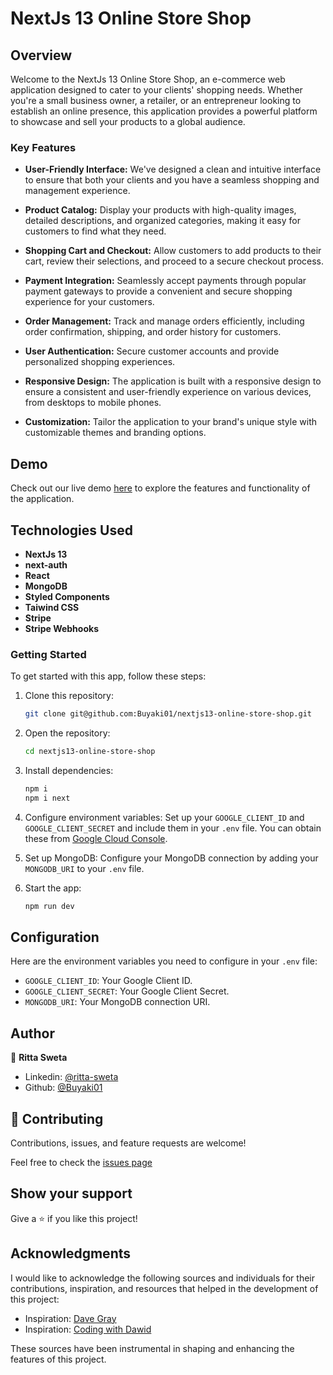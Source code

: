 # NextJs 13 Online Store Shop

## Overview
Welcome to the NextJs 13  Online Store Shop, an e-commerce web application designed to cater to your clients' shopping needs. Whether you're a small business owner, a retailer, or an entrepreneur looking to establish an online presence, this application provides a powerful platform to showcase and sell your products to a global audience.

### Key Features

- **User-Friendly Interface:** We've designed a clean and intuitive interface to ensure that both your clients and you have a seamless shopping and management experience.

- **Product Catalog:** Display your products with high-quality images, detailed descriptions, and organized categories, making it easy for customers to find what they need.

- **Shopping Cart and Checkout:** Allow customers to add products to their cart, review their selections, and proceed to a secure checkout process.

- **Payment Integration:** Seamlessly accept payments through popular payment gateways to provide a convenient and secure shopping experience for your customers.

- **Order Management:** Track and manage orders efficiently, including order confirmation, shipping, and order history for customers.

- **User Authentication:** Secure customer accounts and provide personalized shopping experiences.

- **Responsive Design:** The application is built with a responsive design to ensure a consistent and user-friendly experience on various devices, from desktops to mobile phones.

- **Customization:** Tailor the application to your brand's unique style with customizable themes and branding options.

## Demo
Check out our live demo [here](link-to-demo) to explore the features and functionality of the application.

## Technologies Used
- **NextJs 13**
- **next-auth**
- **React**
- **MongoDB**
- **Styled Components**
- **Taiwind CSS**
- **Stripe**
- **Stripe Webhooks**

### Getting Started
To get started with this app, follow these steps:

1. Clone this repository: 
    ```bash 
    git clone git@github.com:Buyaki01/nextjs13-online-store-shop.git
    ```

2. Open the repository: 
    ```bash 
    cd nextjs13-online-store-shop
    ```

3. Install dependencies: 
    ```bash 
    npm i
    npm i next
    ```

4. Configure environment variables:
    Set up your `GOOGLE_CLIENT_ID` and `GOOGLE_CLIENT_SECRET` and include them in your `.env` file. 
    You can obtain these from [Google Cloud Console](https://console.cloud.google.com).


5. Set up MongoDB:
    Configure your MongoDB connection by adding your `MONGODB_URI` to your `.env` file.
     
6. Start the app: 
    ```bash 
    npm run dev
    ``` 

## Configuration

Here are the environment variables you need to configure in your `.env` file:

- `GOOGLE_CLIENT_ID`: Your Google Client ID.
- `GOOGLE_CLIENT_SECRET`: Your Google Client Secret.
- `MONGODB_URI`: Your MongoDB connection URI.

## Author
👤 **Ritta Sweta**

- Linkedin: [@ritta-sweta](https://www.linkedin.com/in/ritta-sweta/)
- Github: [@Buyaki01](https://github.com/Buyaki01)

## 🤝 Contributing

Contributions, issues, and feature requests are welcome!

Feel free to check the [issues page](https://github.com/Buyaki01/nextjs13-online-store-shop/issues)

## Show your support

Give a ⭐️ if you like this project!

## Acknowledgments

I would like to acknowledge the following sources and individuals for their contributions, inspiration, and resources that helped in the development of this project:

- Inspiration: [Dave Gray](https://www.youtube.com/@DaveGrayTeachesCode)
- Inspiration: [Coding with Dawid](https://www.youtube.com/@CodingWithDawid)

These sources have been instrumental in shaping and enhancing the features of this project.
